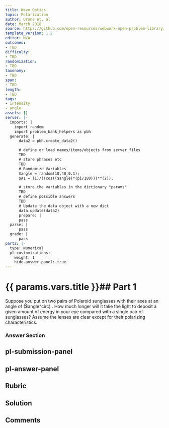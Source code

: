 ```yaml
---
title: Wave Optics
topic: Polarization
author: Urone et. al
date: March 2018
source: https://github.com/open-resources/webwork-open-problem-library/tree/master/Contrib/BrockPhysics/College_Physics_Urone/27.Wave_Optics/Polarization/NU_U17-27-08-016.pg
template_version: 1.2
editor: N/A
outcomes:
- TBD
difficulty:
- TBD
randomization:
- TBD
taxonomy:
- TBD
span:
- TBD
length:
- TBD
tags:
- intensity
- angle
assets: []
server: |-
  imports: |
    import random
    import problem_bank_helpers as pbh
  generate: |
      data2 = pbh.create_data2()

      # define or load names/items/objects from server files
      TBD
      # store phrases etc
      TBD
      # Randomize Variables
      $angle = random(10,40,0.1);
      $A1 = (1)/((cos(($angle)*(pi/180)))**(2));

      # store the variables in the dictionary "params"
      TBD
      # define possible answers
      TBD
      # Update the data object with a new dict
      data.update(data2)
      prepare: |
      pass
  parse: |
      pass
  grade: |
      pass
part2: |-
  type: Numerical
  pl-customizations:
    weight: 1
    hide-answer-panel: true
---
```


# {{ params.vars.title }}## Part 1 
Suppose you put on two pairs of Polaroid sunglasses with their axes at an angle of ($angle^circ) . How much longer will it take the light to deposit a given amount of energy in your eye compared with a single pair of sunglasses? Assume the lenses are clear except for their polarizing characteristics. 


### Answer Section 


## pl-submission-panel 


## pl-answer-panel 


## Rubric 


## Solution 


## Comments 


